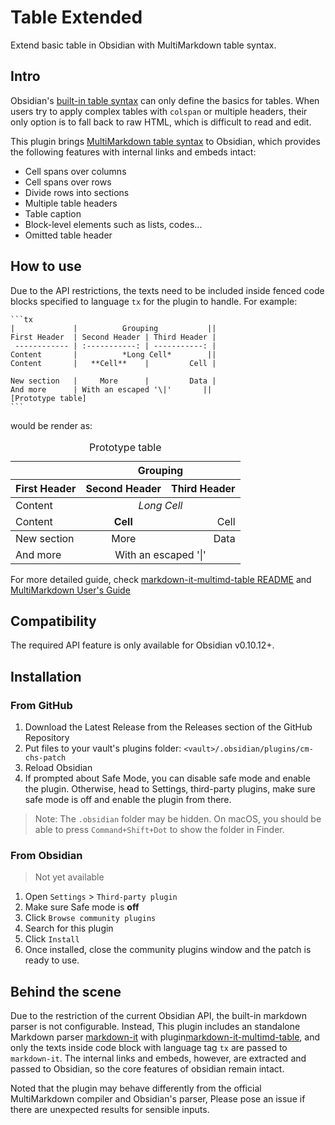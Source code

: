 # Table Extended

Extend basic table in Obsidian with MultiMarkdown table syntax.

## Intro

Obsidian's [built-in table syntax](https://help.obsidian.md/How+to/Format+your+notes#tables) can only define the basics for tables. When users try to apply complex tables with `colspan` or multiple headers, their only option is to fall back to raw HTML, which is difficult to read and edit.

This plugin brings [MultiMarkdown table syntax][mmd6-table] to Obsidian, which provides the following features with internal links and embeds intact:

- Cell spans over columns
- Cell spans over rows
- Divide rows into sections
- Multiple table headers
- Table caption
- Block-level elements such as lists, codes...
- Omitted table header



[mmd6]: https://fletcher.github.io/MultiMarkdown-6/
[mdit]: https://markdown-it.github.io/
[mmdt]: https://github.com/RedBug312/markdown-it-multimd-table

## How to use

Due to the API restrictions, the texts need to be included inside fenced code blocks specified to language `tx` for the plugin to handle. For example: 

    ```tx
    |             |          Grouping           || 
    First Header  | Second Header | Third Header | 
     ------------ | :-----------: | -----------: | 
    Content       |          *Long Cell*        || 
    Content       |   **Cell**    |         Cell | 
                                                   
    New section   |     More      |         Data | 
    And more      | With an escaped '\|'       || 
    [Prototype table]
    ```

would be render as: 

<div class="block-language-tx"><table>
<caption id="prototypetable">Prototype table</caption>
<thead>
<tr>
<th></th>
<th style="text-align:center" colspan="2">Grouping</th>
</tr>
<tr>
<th>First Header</th>
<th style="text-align:center">Second Header</th>
<th style="text-align:right">Third Header</th>
</tr>
</thead>
<tbody>
<tr>
<td>Content</td>
<td style="text-align:center" colspan="2"><em>Long Cell</em></td>
</tr>
<tr>
<td>Content</td>
<td style="text-align:center"><strong>Cell</strong></td>
<td style="text-align:right">Cell</td>
</tr>
</tbody>
<tbody>
<tr>
<td>New section</td>
<td style="text-align:center">More</td>
<td style="text-align:right">Data</td>
</tr>
<tr>
<td>And more</td>
<td style="text-align:center" colspan="2">With an escaped '|'</td>
</tr>
</tbody>
</table>
</div>

For more detailed guide, check [markdown-it-multimd-table README](mmdtg) and [MultiMarkdown User's Guide][mmd6-table]

[mmdtg]: https://github.com/RedBug312/markdown-it-multimd-table/blob/master/README.md#usage
[mmd6-table]: https://fletcher.github.io/MultiMarkdown-6/syntax/tables.html

## Compatibility

The required API feature is only available for Obsidian v0.10.12+.

## Installation

### From GitHub

1. Download the Latest Release from the Releases section of the GitHub Repository
2. Put files to your vault's plugins folder: `<vault>/.obsidian/plugins/cm-chs-patch`  
3. Reload Obsidian
4. If prompted about Safe Mode, you can disable safe mode and enable the plugin.
Otherwise, head to Settings, third-party plugins, make sure safe mode is off and
enable the plugin from there.

> Note: The `.obsidian` folder may be hidden. On macOS, you should be able to press `Command+Shift+Dot` to show the folder in Finder.

### From Obsidian

> Not yet available

1. Open `Settings` > `Third-party plugin`
2. Make sure Safe mode is **off**
3. Click `Browse community plugins`
4. Search for this plugin
5. Click `Install`
6. Once installed, close the community plugins window and the patch is ready to use.

## Behind the scene

Due to the restriction of the current Obsidian API, the built-in markdown parser is not configurable. Instead, This plugin includes an standalone Markdown parser [markdown-it][mdit] with plugin[markdown-it-multimd-table][mmdt], and only the texts inside code block with language tag `tx` are passed to `markdown-it`. The internal links and embeds, however, are extracted and passed to Obsidian, so the core features of obsidian remain intact.

Noted that the plugin may behave differently from the official MultiMarkdown compiler and Obsidian's parser, Please pose an issue if there are unexpected results for sensible inputs. 